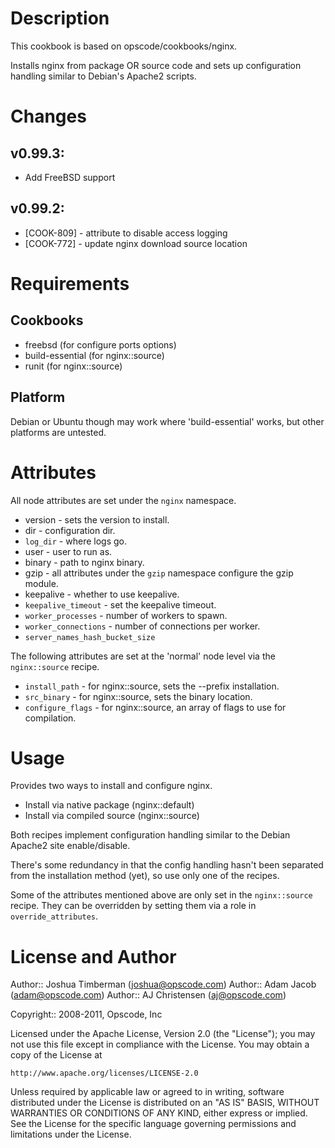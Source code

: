 Description
===========

This cookbook is based on opscode/cookbooks/nginx.

Installs nginx from package OR source code and sets up configuration handling similar to Debian's Apache2 scripts.

Changes
=======

## v0.99.3:

* Add FreeBSD support

## v0.99.2:

* [COOK-809] - attribute to disable access logging
* [COOK-772] - update nginx download source location

Requirements
============

Cookbooks
---------

* freebsd (for configure ports options)
* build-essential (for nginx::source)
* runit (for nginx::source)

Platform
--------

Debian or Ubuntu though may work where 'build-essential' works, but other platforms are untested.

Attributes
==========

All node attributes are set under the `nginx` namespace.

* version - sets the version to install.
* dir - configuration dir.
* `log_dir` - where logs go.
* user - user to run as.
* binary - path to nginx binary.
* gzip - all attributes under the `gzip` namespace configure the gzip module.
* keepalive - whether to use keepalive.
* `keepalive_timeout` - set the keepalive timeout.
* `worker_processes` - number of workers to spawn.
* `worker_connections` - number of connections per worker.
* `server_names_hash_bucket_size`

The following attributes are set at the 'normal' node level via the `nginx::source` recipe.

* `install_path` - for nginx::source, sets the --prefix installation.
* `src_binary` - for nginx::source, sets the binary location.
* `configure_flags` - for nginx::source, an array of flags to use for compilation.

Usage
=====

Provides two ways to install and configure nginx.

* Install via native package (nginx::default)
* Install via compiled source (nginx::source)

Both recipes implement configuration handling similar to the Debian Apache2 site enable/disable.

There's some redundancy in that the config handling hasn't been separated from the installation method (yet), so use only one of the recipes.

Some of the attributes mentioned above are only set in the `nginx::source` recipe. They can be overridden by setting them via a role in `override_attributes`.

License and Author
==================

Author:: Joshua Timberman (<joshua@opscode.com>)
Author:: Adam Jacob (<adam@opscode.com>)
Author:: AJ Christensen (<aj@opscode.com>)

Copyright:: 2008-2011, Opscode, Inc

Licensed under the Apache License, Version 2.0 (the "License");
you may not use this file except in compliance with the License.
You may obtain a copy of the License at

    http://www.apache.org/licenses/LICENSE-2.0

Unless required by applicable law or agreed to in writing, software
distributed under the License is distributed on an "AS IS" BASIS,
WITHOUT WARRANTIES OR CONDITIONS OF ANY KIND, either express or implied.
See the License for the specific language governing permissions and
limitations under the License.
